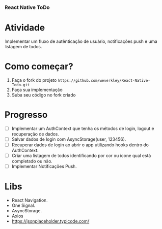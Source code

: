 ### React Native ToDo

# Atividade

Implementar um fluxo de autênticação de usuário, notificações push e uma listagem de todos.

# Como começar?

1. Faça o fork do projeto `https://github.com/weverkley/React-Native-Todo.git`
2. Faça sua implementação
3. Suba seu código no fork criado

# Progresso

- [ ] Implementar um AuthContext que tenha os métodos de login, logout e recuperação de dados.
- [ ] Salvar dados de login com AsyncStorage(user, 123456).
- [ ] Recuperar dados de login ao abrir o app utilizando hooks dentro do AuthContext.
- [ ] Criar uma listagem de todos identificando por cor ou ícone qual está completado ou não.
- [ ] Implementar Notificações Push.

# Libs

- React Navigation.
- One Signal.
- AsyncStorage.
- Axios
- https://jsonplaceholder.typicode.com/
